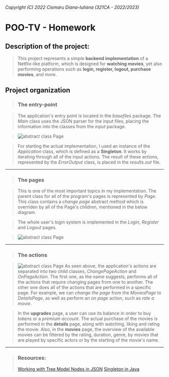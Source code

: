*Copyright (C) 2022 Cismaru Diana-Iuliana (321CA - 2022/2023)*

# POO-TV - Homework

## Description of the project:
> This project represents a simple **backend implementation** of a Netflix-like
platform, which is designed for **watching movies**, yet also performing operations
such as **login, register, logout, purchase movies**, and more.

## Project organization

> ### The entry-point

> The application's entry point is located in the *basefiles* package. The *Main* 
class uses the JSON parser for the input files, placing the information into the
classes from the *input* package.

> ![abstract class Page](https://i.ibb.co/wK1JvQg/basefiles-Diagram-1.jpg)

> For starting the actual implementation, I used an instance of the *Application*
class, which is defined as a **Singleton**. It works by iterating through all of
the input actions.
> The result of these actions, represented by the *ErrorOutput* class, is placed
in the *results.out* file.

----
> ### The pages

> This is one of the most important topics in my implementation. The parent class
for all of the program's pages is represented by *Page*. This class contains a
*change page* abstract method which is overriden by all of the Page's children,
mentioned in the below diagram.

> The whole user's login system is implemented in the *Login, Register* and
*Logout* pages.

>![abstract class Page](https://i.ibb.co/5MNXq31/Page-Diagram.jpg)
---
> ### The actions

>![abstract class Page](https://i.ibb.co/fxk44ft/Action-Diagram-small.jpg)
> As seen above, the application's actions are separated into two child classes,
*ChangePageAction* and *OnPageAction*.
> The first one, as the name suggests, performs all of the actions that require
changing pages from one to another. The other one does all of the actions that
are performed in a specific page.
> For example, we can *change the page* from the *MoviesPage* to *DetailsPage*, 
as well as perform an *on page* action, such as *rate a movie*.

> In the **upgrades** page, a user can use its balance in order to buy *tokens*
or a *premium account*. The actual purchase of the movies is performed in the 
**details** page, along with watching, liking and rating the movie. Also, in the
**movies** page, the overview of the available movies can be filtered by the rating,
duration, genre, by movies that are played by specific actors or by the starting of
the movie's name.

---

> ### Resources:
> [Working with Tree Model Nodes in JSON](https://www.baeldung.com/jackson-json-node-tree-model)
> [Singleton in Java](https://www.geeksforgeeks.org/singleton-class-java/)

